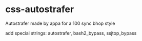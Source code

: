 # css-autostrafer

Autostrafer made by appa for a 100 sync bhop style

add special strings: autostrafer, bash2_bypass, ssjtop_bypass
